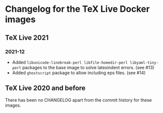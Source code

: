 # Changelog for the TeX Live Docker images

## TeX Live 2021

### 2021-12

* Added `libunicode-linebreak-perl libfile-homedir-perl libyaml-tiny-perl`
  packages to the base image to solve latexindent errors.
  (see #13)
* Added `ghostscript` package to allow including eps files.
  (see #14)

## TeX Live 2020 and before

There has been no CHANGELOG apart from the commit history for these images.
